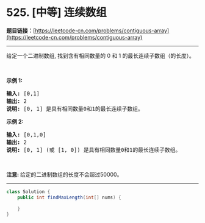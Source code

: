 # 525. [中等] 连续数组

**题目链接：**[https://leetcode-cn.com/problems/contiguous-array](https://leetcode-cn.com/problems/contiguous-array)

---

<div class="content__1Y2H">
 <div class="notranslate">
  <p>给定一个二进制数组, 找到含有相同数量的 0 和 1 的最长连续子数组（的长度）。</p> 
  <p>&nbsp;</p> 
  <p><strong>示例 1:</strong></p> 
  <pre class="language-text"><strong>输入:</strong> [0,1]
<strong>输出:</strong> 2
<strong>说明:</strong> [0, 1] 是具有相同数量0和1的最长连续子数组。</pre> 
  <p><strong>示例 2:</strong></p> 
  <pre class="language-text"><strong>输入:</strong> [0,1,0]
<strong>输出:</strong> 2
<strong>说明:</strong> [0, 1] (或 [1, 0]) 是具有相同数量0和1的最长连续子数组。</pre> 
  <p>&nbsp;</p> 
  <p><strong>注意:&nbsp;</strong>给定的二进制数组的长度不会超过50000。</p> 
 </div>
</div>

---

```java
class Solution {
    public int findMaxLength(int[] nums) {
        
    }
}
```